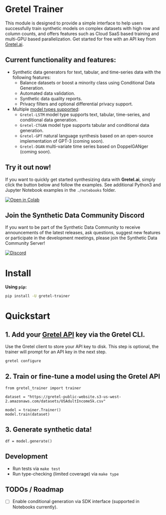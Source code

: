 # Gretel Trainer

This module is designed to provide a simple interface to help users successfully train synthetic models on complex datasets with high row and column counts, and offers features such as Cloud SaaS based training and multi-GPU based parallelization. Get started for free with an API key from [Gretel.ai](https://console.gretel.cloud).

## Current functionality and features:

* Synthetic data generators for text, tabular, and time-series data with the following
  features:
    * Balance datasets or boost a minority class using Conditional Data Generation.
    * Automated data validation.
    * Synthetic data quality reports.
    * Privacy filters and optional differential privacy support.
* Multiple [model types supported](https://docs.gretel.ai/synthetics/models):
    * `Gretel-LSTM` model type supports text, tabular, time-series, and conditional data generation.
    * `Gretel-CTGAN` model type supports tabular and conditional data generation.
    * `Gretel-GPT` natural language synthesis based on an open-source implementation of GPT-3 (coming soon).
    * `Gretel-DGAN` multi-variate time series based on DoppelGANger (coming soon).

## Try it out now!

If you want to quickly get started synthesizing data with **Gretel.ai**, simply click the button below and follow the examples. See additional Python3 and Jupyter Notebook examples in the `./notebooks` folder.

[![Open in Colab](https://colab.research.google.com/assets/colab-badge.svg)](https://colab.research.google.com/github/gretelai/trainer/blob/main/notebooks/trainer-examples.ipynb)

## Join the Synthetic Data Community Discord

If you want to be part of the Synthetic Data Community to receive announcements of the latest releases,
ask questions, suggest new features or participate in the development meetings, please join
the Synthetic Data Community Server!

[![Discord](https://img.shields.io/discord/1007817822614847500?label=Discord&logo=Discord)](https://gretel.ai/discord)

# Install

**Using `pip`:**

```bash
pip install -U gretel-trainer
```

# Quickstart

## 1. Add your [Gretel API](https://console.gretel.cloud) key via the Gretel CLI.
Use the Gretel client to store your API key to disk. This step is optional, the trainer will prompt for an API key in the next step.
```bash
gretel configure
```

## 2. Train or fine-tune a model using the Gretel API

```python3
from gretel_trainer import trainer

dataset = "https://gretel-public-website.s3-us-west-2.amazonaws.com/datasets/USAdultIncome5k.csv"

model = trainer.Trainer()
model.train(dataset)
```

## 3. Generate synthetic data!
```python3
df = model.generate()
```

## Development

- Run tests via `make test`
- Run type-checking (limited coverage) via `make type`

## TODOs / Roadmap

- [ ] Enable conditional generation via SDK interface (supported in Notebooks currently).
